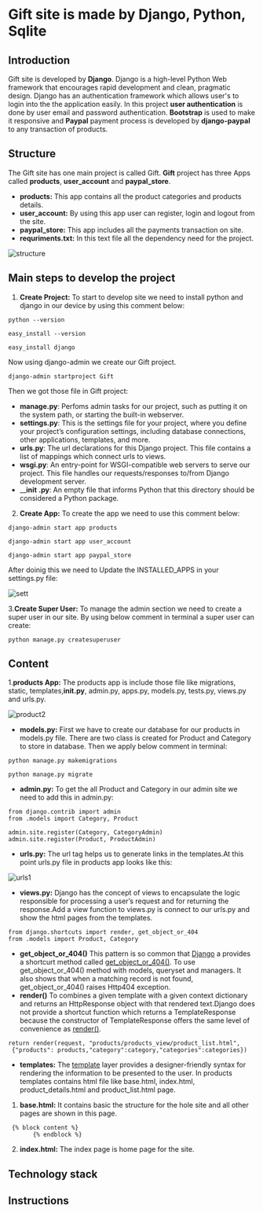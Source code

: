# Gift site is made by Django, Python, Sqlite

## Introduction
Gift site is developed by __Django__. Django is a high-level Python Web framework that encourages rapid development and clean, pragmatic design. Django has an authentication framework which allows user's to login into the the application easily. In this project __user authentication__ is done by user email and password authentication. __Bootstrap__ is used to make it responsive and __Paypal__ payment process is developed by __django-paypal__ to any transaction of products. 

## Structure
The Gift site has one main project is called Gift. __Gift__ project has three Apps called __products__, __user_account__ and __paypal_store__. 
* __products:__ This app contains all the product categories and products details.
* __user_account:__ By using this app user can register, login and logout from the site.
* __paypal_store:__ This app includes all the payments transaction on site.
* __requriments.txt:__ In this text file all the dependency need for the project.


![structure](https://user-images.githubusercontent.com/24476948/34054674-eaabcdd0-e1c3-11e7-88ac-95328db6db09.png)



## Main steps to develop the project
1. __Create Project:__
To start to develop site we need to install python and django in our device by using this comment below:
``` 
python --version
```
```
easy_install --version
```
```
easy_install django
```
Now using django-admin we create our Gift project.
```
django-admin startproject Gift
```
Then we got those file in Gift project:
* __manage.py__: Perfoms admin tasks for our project, such as putting it on the system path, or starting the built-in webserver.
* __settings.py__: This is the settings file for your project, where you define your project’s configuration settings, including database connections, other applications, templates, and more.
* __urls.py__: The url declarations for this Django project. This file contains a list of mappings which connect urls to views.
* __wsgi.py__: An entry-point for WSGI-compatible web servers to serve our project. This file handles our requests/responses to/from Django development server.
* ____init__ __.py__: An empty file that informs Python that this directory should be considered a Python package.

 2. __Create App:__ 
 To create the app we need to use this comment below:
 ```
 django-admin start app products
 ```
 ```
 django-admin start app user_account
 ```
 ```
 django-admin start app paypal_store
 ```
After doinig this we need to Update the INSTALLED_APPS in your settings.py file:

![sett](https://user-images.githubusercontent.com/24476948/34059391-c6571c2e-e1d6-11e7-99bb-6555d9d2c47c.png)

3.__Create Super User:__ 
To manage the admin section we need to create a super user in our site. By using below comment in terminal a super user can create:
```
python manage.py createsuperuser
```


## Content
1.__products App:__
The products app is include those file like migrations, static, templates,__init.py__,  admin.py, apps.py, models.py, tests.py, views.py and urls.py.

![product2](https://user-images.githubusercontent.com/24476948/34073338-712453ca-e28f-11e7-99c1-3a9a9579d540.png)

* __models.py:__ First we have to create our database for our products in models.py file. There are two class is created for Product and Category to store in database. Then we apply below comment in terminal:
```
python manage.py makemigrations 
```
```
python manage.py migrate
```

* __admin.py:__ 
To get the all Product and Category in our admin site we need to add this in admin.py:
```
from django.contrib import admin
from .models import Category, Product
```
```
admin.site.register(Category, CategoryAdmin)
admin.site.register(Product, ProductAdmin)
```
* __urls.py:__
The url tag helps us to generate links in the templates.At this point urls.py file in products app looks like this:

![urls1](https://user-images.githubusercontent.com/24476948/34073548-f7393008-e293-11e7-81b3-81862c02b3c6.png)

* __views.py:__
Django has the concept of views to encapsulate the logic responsible for processing a user’s request and for returning the response.Add a view function to views.py is connect to our urls.py and show the html pages from the templates.
```
from django.shortcuts import render, get_object_or_404
from .models import Product, Category

```
* __get_object_or_404()__ This pattern is so common that [Django](https://www.djangoproject.com/start/overview/) a provides a shortcurt method called [get_object_or_404()](https://overiq.com/django/1.10/showing-404-errors-in-django). To use get_object_or_404() method with models, queryset and managers. It also shows that when a matching record is not found, get_object_or_404() raises Http404 exception.
* __render()__
To combines a given template with a given context dictionary and returns an HttpResponse object with that rendered text.Django does not provide a shortcut function which returns a TemplateResponse because the constructor of TemplateResponse offers the same level of convenience as [render()](https://docs.djangoproject.com/en/2.0/topics/http/shortcuts/).
```
return render(request, "products/products_view/product_list.html",
 {"products": products,"category":category,"categories":categories})
```
* __templates:__
The [template](https://docs.djangoproject.com/en/2.0/topics/templates/) layer provides a designer-friendly syntax for rendering the information to be presented to the user. In products templates contains html file like base.html, index.html, product_details.html and product_list.html page.
1. __base.html:__
It contains basic the structure for the hole site and all other pages are shown in this page.
```
 {% block content %}
       {% endblock %}
```
2. __index.html:__
The index page is home page for the site.



## Technology stack

## Instructions
